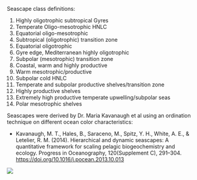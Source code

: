 Seascape class definitions:

1. Highly oligotrophic subtropical Gyres
2. Temperate Oligo-mesotrophic HNLC
3. Equatorial oligo-mesotrophic
4. Subtropical (oligotrophic) transition zone
5. Equatorial oligotrophic
6. Gyre edge, Mediterranean highly oligotrophic
7. Subpolar (mesotrophic) transition zone
8. Coastal, warm and highly productive
9. Warm mesotrophic/productive
10. Subpolar cold HNLC
11. Temperate and subpolar productive shelves/transition zone
12. Highly productive shelves
13. Extremely high productive temperate upwelling/subpolar seas
14. Polar mesotrophic shelves

Seascapes were derived by Dr. Maria Kavanaugh et al using an ordination technique on different ocean color characteristics:

- Kavanaugh, M. T., Hales, B., Saraceno, M., Spitz, Y. H., White, A. E., & Letelier, R. M. (2014). Hierarchical and dynamic seascapes: A quantitative framework for scaling pelagic biogeochemistry and ecology. Progress in Oceanography, 120(Supplement C), 291–304. https://doi.org/10.1016/j.pocean.2013.10.013

![](images/seascape-ordination.png)
